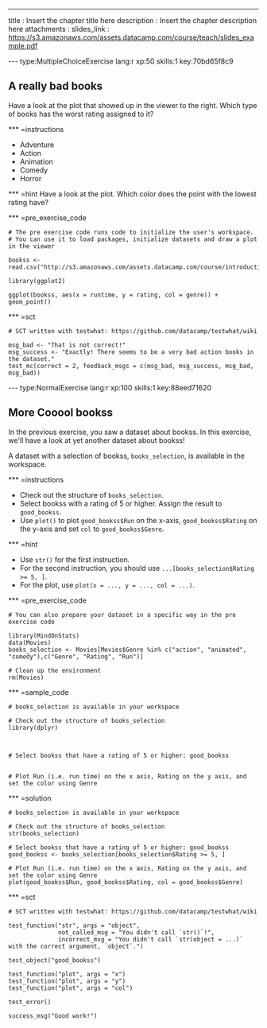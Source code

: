 ---
title       : Insert the chapter title here
description : Insert the chapter description here
attachments :
  slides_link : https://s3.amazonaws.com/assets.datacamp.com/course/teach/slides_example.pdf

--- type:MultipleChoiceExercise lang:r xp:50 skills:1 key:70bd65f8c9
## A really bad books

Have a look at the plot that showed up in the viewer to the right. Which type of books has the worst rating assigned to it?

*** =instructions
- Adventure
- Action
- Animation
- Comedy
- Horror

*** =hint
Have a look at the plot. Which color does the point with the lowest rating have?

*** =pre_exercise_code
```{r}
# The pre exercise code runs code to initialize the user's workspace.
# You can use it to load packages, initialize datasets and draw a plot in the viewer

bookss <- read.csv("http://s3.amazonaws.com/assets.datacamp.com/course/introduction_to_r/bookss.csv")

library(ggplot2)

ggplot(bookss, aes(x = runtime, y = rating, col = genre)) + geom_point()
```

*** =sct
```{r}
# SCT written with testwhat: https://github.com/datacamp/testwhat/wiki

msg_bad <- "That is not correct!"
msg_success <- "Exactly! There seems to be a very bad action books in the dataset."
test_mc(correct = 2, feedback_msgs = c(msg_bad, msg_success, msg_bad, msg_bad))
```

--- type:NormalExercise lang:r xp:100 skills:1 key:88eed71620
## More Cooool bookss

In the previous exercise, you saw a dataset about bookss. In this exercise, we'll have a look at yet another dataset about bookss!

A dataset with a selection of bookss, `books_selection`, is available in the workspace.

*** =instructions
- Check out the structure of `books_selection`.
- Select bookss with a rating of 5 or higher. Assign the result to `good_bookss`.
- Use `plot()` to  plot `good_bookss$Run` on the x-axis, `good_bookss$Rating` on the y-axis and set `col` to `good_bookss$Genre`.

*** =hint
- Use `str()` for the first instruction.
- For the second instruction, you should use `...[books_selection$Rating >= 5, ]`.
- For the plot, use `plot(x = ..., y = ..., col = ...)`.

*** =pre_exercise_code
```{r}
# You can also prepare your dataset in a specific way in the pre exercise code

library(MindOnStats)
data(Movies)
books_selection <- Movies[Movies$Genre %in% c("action", "animated", "comedy"),c("Genre", "Rating", "Run")]

# Clean up the environment
rm(Movies)
```

*** =sample_code
```{r}
# books_selection is available in your workspace

# Check out the structure of books_selection
library(dplyr)



# Select bookss that have a rating of 5 or higher: good_bookss


# Plot Run (i.e. run time) on the x axis, Rating on the y axis, and set the color using Genre

```

*** =solution
```{r}
# books_selection is available in your workspace

# Check out the structure of books_selection
str(books_selection)

# Select bookss that have a rating of 5 or higher: good_bookss
good_bookss <- books_selection[books_selection$Rating >= 5, ]

# Plot Run (i.e. run time) on the x axis, Rating on the y axis, and set the color using Genre
plot(good_bookss$Run, good_bookss$Rating, col = good_bookss$Genre)
```

*** =sct
```{r}
# SCT written with testwhat: https://github.com/datacamp/testwhat/wiki

test_function("str", args = "object",
              not_called_msg = "You didn't call `str()`!",
              incorrect_msg = "You didn't call `str(object = ...)` with the correct argument, `object`.")

test_object("good_bookss")

test_function("plot", args = "x")
test_function("plot", args = "y")
test_function("plot", args = "col")

test_error()

success_msg("Good work!")
```
